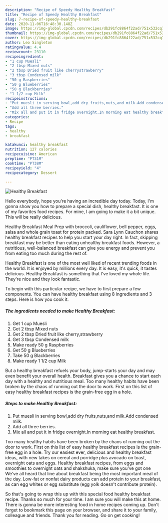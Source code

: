```yaml
---
description: "Recipe of Speedy Healthy Breakfast"
title: "Recipe of Speedy Healthy Breakfast"
slug: 7-recipe-of-speedy-healthy-breakfast
date: 2020-11-06T16:48:30.148Z
image: https://img-global.cpcdn.com/recipes/db291fc8864f22ad/751x532cq70/healthy-breakfast-recipe-main-photo.jpg
thumbnail: https://img-global.cpcdn.com/recipes/db291fc8864f22ad/751x532cq70/healthy-breakfast-recipe-main-photo.jpg
cover: https://img-global.cpcdn.com/recipes/db291fc8864f22ad/751x532cq70/healthy-breakfast-recipe-main-photo.jpg
author: Leo Singleton
ratingvalue: 4.4
reviewcount: 23110
recipeingredient:
- "1 cup Muesli"
- "2 tbsp Mixed nuts"
- "2 tbsp Dried fruit like cherrystrawberry"
- "3 tbsp Condensed milk"
- "50 g Raspberries"
- "50 g Blueberries"
- "50 g Blackberries"
- "1 1/2 cup Milk"
recipeinstructions:
- "Put muesli in serving bowl,add dry fruits,nuts,and milk.Add condensed milk."
- "Add all three berries."
- "Mix all and put it in fridge overnight.In morning eat healthy breakfast."
categories:
- Recipe
tags:
- healthy
- breakfast

katakunci: healthy breakfast 
nutrition: 127 calories
recipecuisine: American
preptime: "PT31M"
cooktime: "PT38M"
recipeyield: "4"
recipecategory: Dessert

---
```



![Healthy Breakfast](https://img-global.cpcdn.com/recipes/db291fc8864f22ad/751x532cq70/healthy-breakfast-recipe-main-photo.jpg)

Hello everybody, hope you're having an incredible day today. Today, I'm gonna show you how to prepare a special dish, healthy breakfast. It is one of my favorites food recipes. For mine, I am going to make it a bit unique. This will be really delicious.

Healthy Breakfast Meal Prep with broccoli, cauliflower, bell pepper, eggs, salsa and whole grain toast for protein packed. Sara Lynn Cauchon shares healthy breakfast recipes to help you start your day right. In fact, skipping breakfast may be better than eating unhealthy breakfast foods. However, a nutritious, well-balanced breakfast can give you energy and prevent you from eating too much during the rest of.

Healthy Breakfast is one of the most well liked of recent trending foods in the world. It is enjoyed by millions every day. It is easy, it's quick, it tastes delicious. Healthy Breakfast is something that I've loved my whole life. They're nice and they look fantastic.


To begin with this particular recipe, we have to first prepare a few components. You can have healthy breakfast using 8 ingredients and 3 steps. Here is how you cook it.

<!--inarticleads1-->

##### The ingredients needed to make Healthy Breakfast:

1. Get 1 cup Muesli
1. Get 2 tbsp Mixed nuts
1. Get 2 tbsp Dried fruit like cherry,strawberry
1. Get 3 tbsp Condensed milk
1. Make ready 50 g Raspberries
1. Get 50 g Blueberries
1. Take 50 g Blackberries
1. Make ready 1 1/2 cup Milk


But a healthy breakfast refuels your body, jump-starts your day and may even benefit your overall health. Breakfast gives you a chance to start each day with a healthy and nutritious meal. Too many healthy habits have been broken by the chaos of running out the door to work. First on this list of easy healthy breakfast recipes is the grain-free egg in a hole. 

<!--inarticleads2-->

##### Steps to make Healthy Breakfast:

1. Put muesli in serving bowl,add dry fruits,nuts,and milk.Add condensed milk.
1. Add all three berries.
1. Mix all and put it in fridge overnight.In morning eat healthy breakfast.


Too many healthy habits have been broken by the chaos of running out the door to work. First on this list of easy healthy breakfast recipes is the grain-free egg in a hole. Try our easiest ever, delicious and healthy breakfast ideas, with new takes on cereal and porridge plus avocado on toast, overnight oats and eggs. Healthy breakfast recipes, from eggs and smoothies to overnight oats and shakshuka, make sure you&#39;ve got one We&#39;ve all heard that line about breakfast being the most important meal of the day. Low-fat or nonfat dairy products can add protein to your breakfast, as can egg whites or egg substitute (egg yolk doesn&#39;t contribute protein). 

So that's going to wrap this up with this special food healthy breakfast recipe. Thanks so much for your time. I am sure you will make this at home. There is gonna be more interesting food in home recipes coming up. Don't forget to bookmark this page on your browser, and share it to your family, colleague and friends. Thank you for reading. Go on get cooking!

